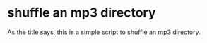 # shuffle an mp3 directory

As the title says, this is a simple script to shuffle an mp3 directory.

